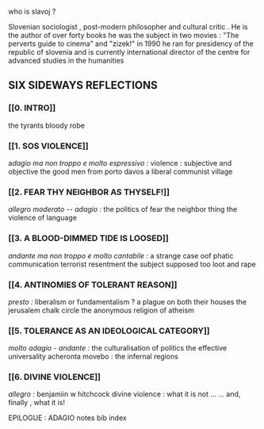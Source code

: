 who is slavoj ?

Slovenian sociologist , post-modern philosopher and cultural critic . He is the author of over forty books he was the subject in two movies : "The perverts guide to cinema" and "zizek!" in 1990 he ran for presidency of the republic of slovenia and is currently international director of the centre for advanced studies in the humanities

## SIX SIDEWAYS REFLECTIONS

### [[0. INTRO]]

the tyrants bloody robe

### [[1. SOS VIOLENCE]]

a*dagio ma non troppo e molto espressivo :*
violence : subjective and objective
the good men from porto davos
a liberal communist village

### [[2.  FEAR THY NEIGHBOR AS THYSELF!]]

*allegro moderato -- adagio :*
the politics of fear
the neighbor thing
the violence of language

### [[3. A BLOOD-DIMMED TIDE IS LOOSED]]

*andante ma non troppo e molto cantabile :*
a strange case oof phatic communication
terrorist resentment
the subject supposed too loot and rape

### [[4. ANTINOMIES OF TOLERANT REASON]]

*presto :*
liberalism or fundamentalism ? a plague on both their houses
the jerusalem chalk circle
the anonymous religion of atheism

### [[5. TOLERANCE AS AN IDEOLOGICAL CATEGORY]]

*molto adagio - andante :*
the culturalisation of politics
the effective universality
acheronta movebo : the infernal regions

### [[6. DIVINE VIOLENCE]]

*allegro :* 
benjamiin w hitchcock
divine violence : what it is not ...
... and, finally , what it is!

EPILOGUE : ADAGIO
notes
bib
index

